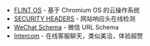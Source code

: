 * [FLINT OS](https://flintos.com/) - 基于 Chromium OS 的云操作系统
* [SECURITY HEADERS](https://securityheaders.io/) - 网站响应头在线检测
* [WeChat Schema](https://spacekid.me/weixin-url-schemes/) - 微信 URL Schema
* [Intercom](https://www.intercom.com/) - 在线客服聊天，类似美洽，体验超赞